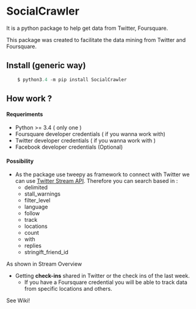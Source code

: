 # SocialCrawler
It is a python package to help get data from Twitter, Foursquare.

This package was created to facilitate the data mining from Twitter and Foursquare.

## Install (generic way)

```python
	$ python3.4 -m pip install SocialCrawler
```

## How work ?

#### Requeriments

 - Python >= 3.4  ( only one )
 - Foursquare developer  credentials ( if you wanna work with)
 - Twitter developer credentials ( if you wanna work with )
 - Facebook developer credentials (Optional)

#### Possibility

 - As the package use tweepy as framework to connect with Twitter we can use [Twitter Stream API](https://dev.twitter.com/streaming/overview). Therefore you can search based in :
    -  delimited
    -  stall_warnings
    -  filter_level
    -  language
    -  follow
    -  track
    -  locations
    -  count
    -  with
    -  replies
    -  stringift_friend_id

As shown in Stream Overview

- Getting **check-ins** shared in Twitter or the check ins of the last week.
    -  If you have a Foursquare credential you will be able to track data from specific locations and others. 

See Wiki!